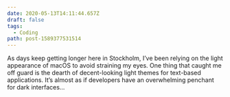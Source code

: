 ```yaml
---
date: 2020-05-13T14:11:44.657Z
draft: false
tags:
  - Coding
path: post-1589377531514
---
```


As days keep getting longer here in Stockholm, I’ve been relying on the light appearance of macOS to avoid straining my eyes. One thing that caught me off guard is the dearth of decent-looking light themes for text-based applications. It’s almost as if developers have an overwhelming penchant for dark interfaces…
